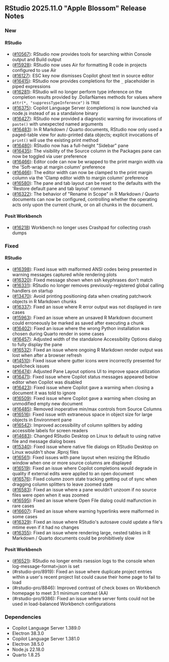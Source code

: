 ## RStudio 2025.11.0 "Apple Blossom" Release Notes

### New
#### RStudio

- ([#10567](https://github.com/rstudio/rstudio/issues/10567)): RStudio now provides tools for searching within Console output and Build output
- ([#15928](https://github.com/rstudio/rstudio/issues/15928)): RStudio now uses Air for formatting R code in projects configured to use Air
- ([#16127](https://github.com/rstudio/rstudio/issues/16127)): ESC key now dismisses Copilot ghost text in source editor
- ([#16415](https://github.com/rstudio/rstudio/issues/16415)): RStudio now provides completions for the `_` placeholder in piped expressions
- ([#16281](https://github.com/rstudio/rstudio/issues/16281)): RStudio will no longer perform type inference on the completion results provided by .DollarNames methods for values where `attr(*, "suppressTypeInference")` is `TRUE`
- ([#16375](https://github.com/rstudio/rstudio/issues/16375)): Copilot Language Server (completions) is now launched via node.js instead of as a standalone binary
- ([#16427](https://github.com/rstudio/rstudio/issues/16427)): RStudio now provided a diagnostic warning for invocations of `paste()` with unexpected named arguments
- ([#16483](https://github.com/rstudio/rstudio/issues/16483)): In R Markdown / Quarto documents, RStudio now only used a paged-table view for auto-printed data objects; explicit invocations of `print()` will use the existing print method
- ([#16480](https://github.com/rstudio/rstudio/issues/16480)): RStudio now has a full-height "Sidebar" pane
- ([#16435](https://github.com/rstudio/rstudio/issues/16435)): The visibility of the Source column in the Packages pane can now be toggled via user preference
- ([#16466](https://github.com/rstudio/rstudio/issues/16466)): Editor code can now be wrapped to the print margin width via the 'Soft-wrap at margin column' preference
- ([#16466](https://github.com/rstudio/rstudio/issues/16466)): The editor width can now be clamped to the print margin column via the 'Clamp editor width to margin column' preference
- ([#16580](https://github.com/rstudio/rstudio/issues/16580)): The pane and tab layout can be reset to the defaults with the 'Restore default pane and tab layout' command
- ([#16322](https://github.com/rstudio/rstudio/issues/16322)): The behavior of "Rename in Scope" in R Markdown / Quarto documents can now be configured, controlling whether the operating acts only upon the current chunk, or on all chunks in the document.

#### Posit Workbench
- ([#16218](https://github.com/rstudio/rstudio/issues/16218)) Workbench no longer uses Crashpad for collecting crash dumps

### Fixed
#### RStudio

- ([#16398](https://github.com/rstudio/rstudio/issues/16398)): Fixed issue with malformed ANSI codes being presented in warning messages captured while rendering plots
- ([#16320](https://github.com/rstudio/rstudio/issues/16320)): Fixed message shown when ssh keyphrases don't match
- ([#16331](https://github.com/rstudio/rstudio/issues/16331)): RStudio no longer removes previously-registered global calling handlers on startup
- ([#13470](https://github.com/rstudio/rstudio/issues/13470)): Avoid printing positioning data when creating patchwork objects in R Markdown chunks
- ([#16337](https://github.com/rstudio/rstudio/issues/16337)): Fixed an issue where R error output was not displayed in rare cases
- ([#15963](https://github.com/rstudio/rstudio/issues/15963)): Fixed an issue where an unsaved R Markdown document could erroneously be marked as saved after executing a chunk
- ([#16402](https://github.com/rstudio/rstudio/issues/16402)): Fixed an issue where the wrong Python installation was chosen during Quarto render in some cases
- ([#16457](https://github.com/rstudio/rstudio/issues/16457)): Adjusted width of the standalone Accessibility Options dialog to fully display the pane
- ([#16532](https://github.com/rstudio/rstudio/issues/16352)): Fixed an issue where ongoing R Markdown render output was lost when after a browser refresh
- ([#14510](https://github.com/rstudio/rstudio/issues/14510)): Fixed issue where gutter icons were incorrectly presented for spellcheck issues
- ([#16474](https://github.com/rstudio/rstudio/issues/16474)): Adjusted Pane Layout options UI to improve space utilization
- ([#16471](https://github.com/rstudio/rstudio/issues/16471)): Fixed issue where Copilot status messages appeared below editor when Copilot was disabled
- ([#16423](https://github.com/rstudio/rstudio/issues/16423)): Fixed issue where Copilot gave a warning when closing a document it was told to ignore
- ([#16509](https://github.com/rstudio/rstudio/issues/16509)): Fixed issue where Copilot gave a warning when closing an unmodified empty new document
- ([#16485](https://github.com/rstudio/rstudio/issues/16485)): Removed inoperative min/max controls from Source Columns
- ([#16516](https://github.com/rstudio/rstudio/issues/16516)): Fixed issue with extraneous space in object size for large objects in Environment pane
- ([#16542](https://github.com/rstudio/rstudio/issues/16542)): Improved accessibility of column splitters by adding accessible labels for screen readers
- ([#14683](https://github.com/rstudio/rstudio/issues/14683)): Changed RStudio Desktop on Linux to default to using native file and message dialog boxes
- ([#15340](https://github.com/rstudio/rstudio/issues/15340)): Fixed issue where native file dialogs on RStudio Desktop on Linux wouldn't show .Rproj files
- ([#16561](https://github.com/rstudio/rstudio/issues/16561)): Fixed issues with pane layout when resizing the RStudio window when one or more source columns are displayed
- ([#16519](https://github.com/rstudio/rstudio/issues/16519)): Fixed an issue where Copilot completions would degrade in quality if external edits were applied to an open document
- ([#16576](https://github.com/rstudio/rstudio/issues/16576)): Fixed column zoom state tracking getting out of sync when dragging column splitters to leave zoomed state
- ([#16583](https://github.com/rstudio/rstudio/issues/16583)): Fixed an issue where a pane wouldn't unzoom if no source files were open when it was zoomed
- ([#16595](https://github.com/rstudio/rstudio/issues/16596)): Fixed an issue where Open File dialog could malfunction in rare cases
- ([#16607](https://github.com/rstudio/rstudio/issues/16607)): Fixed an issue where warning hyperlinks were malformed in some cases
- ([#16329](https://github.com/rstudio/rstudio/issues/16329)): Fixed an issue where RStudio's autosave could update a file's mtime even if it had no changes
- ([#16355](https://github.com/rstudio/rstudio/issues/16355)): Fixed an issue where rendering large, nested tables in R Markdown / Quarto documents could be prohibitively slow

#### Posit Workbench

- ([#16521](https://github.com/rstudio/rstudio/issues/16521)): RStudio no longer emits rsession logs to the console when log-message-format=json is set
- (#rstudio-pro/8919): Fixed an issue where duplicate project entries within a user's recent project list could cause their home page to fail to load
- (#rstudio-pro/8846): Improved contrast of check boxes on Workbench homepage to meet 3:1 minimum contrast (AA)
- (#rstudio-pro/9386): Fixed an issue where server fonts could not be used in load-balanced Workbench configurations

### Dependencies
- Copilot Language Server 1.389.0
- Electron 38.3.0
- Copilot Language Server 1.381.0
- Electron 38.5.0
- Node.js 22.18.0
- Quarto 1.8.25
